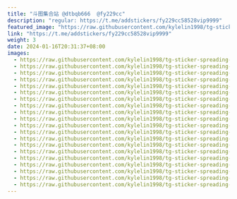 ```yaml
---
title: "斗图集合站 @dtbqb666  @fy229cc"
description: "regular: https://t.me/addstickers/fy229cc58528vip9999"
featured_image: "https://raw.githubusercontent.com/kylelin1998/tg-sticker-spreading-worldwide-images/main/img/e6b60dbd-3c33-4e4d-9465-f1bbe40d2f29.jpg"
link: "https://t.me/addstickers/fy229cc58528vip9999"
weight: 3
date: 2024-01-16T20:31:37+08:00
images:
  - https://raw.githubusercontent.com/kylelin1998/tg-sticker-spreading-worldwide-images/main/img/e6b60dbd-3c33-4e4d-9465-f1bbe40d2f29.jpg
  - https://raw.githubusercontent.com/kylelin1998/tg-sticker-spreading-worldwide-images/main/img/30b7137a-0c9c-4525-a6e6-0e9f16fb7447.jpg
  - https://raw.githubusercontent.com/kylelin1998/tg-sticker-spreading-worldwide-images/main/img/004b8f42-83b7-47f2-8c12-d89cf2672574.jpg
  - https://raw.githubusercontent.com/kylelin1998/tg-sticker-spreading-worldwide-images/main/img/f062d6ca-7f83-48cb-9d7e-a90732fe5927.jpg
  - https://raw.githubusercontent.com/kylelin1998/tg-sticker-spreading-worldwide-images/main/img/4f7d95e4-26e3-434f-b365-79bc510ba78a.jpg
  - https://raw.githubusercontent.com/kylelin1998/tg-sticker-spreading-worldwide-images/main/img/a84ffbd1-e565-4858-b16a-937d4358fade.jpg
  - https://raw.githubusercontent.com/kylelin1998/tg-sticker-spreading-worldwide-images/main/img/8cdba24f-27e0-45ba-8055-816ae7772873.jpg
  - https://raw.githubusercontent.com/kylelin1998/tg-sticker-spreading-worldwide-images/main/img/06d0b201-737d-4b09-ad99-e88e1e648bcf.jpg
  - https://raw.githubusercontent.com/kylelin1998/tg-sticker-spreading-worldwide-images/main/img/b38cfe08-93f5-4f41-be2d-fc5c37be4415.jpg
  - https://raw.githubusercontent.com/kylelin1998/tg-sticker-spreading-worldwide-images/main/img/2612e5fb-3d97-4a74-831f-90458afe2164.jpg
  - https://raw.githubusercontent.com/kylelin1998/tg-sticker-spreading-worldwide-images/main/img/6b408d44-0e8a-44e3-ad81-410a9bcb0844.jpg
  - https://raw.githubusercontent.com/kylelin1998/tg-sticker-spreading-worldwide-images/main/img/f31f1e95-78ef-460e-a404-e3bba1939389.jpg
  - https://raw.githubusercontent.com/kylelin1998/tg-sticker-spreading-worldwide-images/main/img/77fe2025-89ee-4d29-8a00-c0454def033e.jpg
  - https://raw.githubusercontent.com/kylelin1998/tg-sticker-spreading-worldwide-images/main/img/0b0f0a43-3406-4fdc-ad9e-f2068e241def.jpg
  - https://raw.githubusercontent.com/kylelin1998/tg-sticker-spreading-worldwide-images/main/img/c0fe96da-b247-4623-93bf-6863e268707a.jpg
  - https://raw.githubusercontent.com/kylelin1998/tg-sticker-spreading-worldwide-images/main/img/35e57a15-1da9-43c7-a692-7775074bb010.jpg
  - https://raw.githubusercontent.com/kylelin1998/tg-sticker-spreading-worldwide-images/main/img/294c4968-9ea0-4723-bfba-45494920c52d.jpg
  - https://raw.githubusercontent.com/kylelin1998/tg-sticker-spreading-worldwide-images/main/img/71b8ee1e-cb60-4f37-b0e0-1f53de2f40b5.jpg
  - https://raw.githubusercontent.com/kylelin1998/tg-sticker-spreading-worldwide-images/main/img/caa2306c-3958-4c8b-b45c-d0f95f5ab359.jpg
  - https://raw.githubusercontent.com/kylelin1998/tg-sticker-spreading-worldwide-images/main/img/e503df7b-ab3b-4d84-b534-9c9afe9c974a.jpg
---
```


